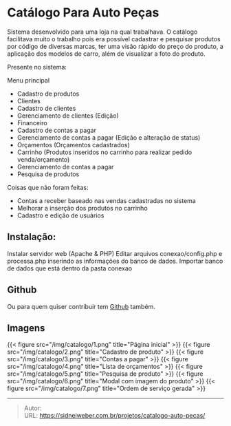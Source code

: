 # Catálogo Para Auto Peças


Sistema desenvolvido para uma loja na qual trabalhava. O catálogo facilitava muito o trabalho pois era possível cadastrar e pesquisar produtos por código de diversas marcas, ter uma visão rápido do preço do produto, a aplicação dos modelos de carro, além de visualizar a foto do produto.

Presente no sistema:

Menu principal
* Cadastro de produtos
* Clientes
* Cadastro de clientes
* Gerenciamento de clientes (Edição)
* Financeiro
* Cadastro de contas a pagar
* Gerenciamento de contas a pagar (Edição e alteração de status)
* Orçamentos (Orçamentos cadastrados)
* Carrinho (Produtos inseridos no carrinho para realizar pedido venda/orçamento)
* Gerenciamento de contas a pagar
* Pesquisa de produtos

Coisas que não foram feitas:
* Contas a receber baseado nas vendas cadastradas no sistema
* Melhorar a inserção dos produtos no carrinho
* Cadastro e edição de usuários

## Instalação:
Instalar servidor web (Apache &amp; PHP)
Editar arquivos conexao/config.php  e processa.php inserindo as informações do banco de dados.
Importar banco de dados que está dentro da pasta conexao

## Github 
Ou para quem quiser contribuir tem [Github](https://github.com/sidneiweber/catalogo-auto-pecas) também.

## Imagens

{{&lt; figure src=&#34;/img/catalogo/1.png&#34; title=&#34;Página inicial&#34; &gt;}}
{{&lt; figure src=&#34;/img/catalogo/2.png&#34; title=&#34;Cadastro de produto&#34; &gt;}}
{{&lt; figure src=&#34;/img/catalogo/3.png&#34; title=&#34;Contas a pagar&#34; &gt;}}
{{&lt; figure src=&#34;/img/catalogo/4.png&#34; title=&#34;Lista de orçamentos&#34; &gt;}}
{{&lt; figure src=&#34;/img/catalogo/5.png&#34; title=&#34;Pesquisa de produto&#34; &gt;}}
{{&lt; figure src=&#34;/img/catalogo/6.png&#34; title=&#34;Modal com imagem do produto&#34; &gt;}}
{{&lt; figure src=&#34;/img/catalogo/7.png&#34; title=&#34;Ordem de serviço gerada&#34; &gt;}}


---

> Autor:   
> URL: https://sidneiweber.com.br/projetos/catalogo-auto-pecas/  

